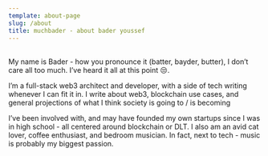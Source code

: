 ```yaml
---
template: about-page
slug: /about
title: muchbader - about bader youssef
---
```

\
My name is Bader - how you pronounce it (batter, bayder, butter), I don’t care all too much. I’ve heard it all at this point 😒.

I’m a full-stack web3 architect and developer, with a side of tech writing whenever I can fit it in. I write about web3, blockchain use cases, and general projections of what I think society is going to / is becoming

I’ve been involved with, and may have founded my own startups since I was in high school - all centered around blockchain or DLT. I also am an avid cat lover, coffee enthusiast, and bedroom musician. In fact, next to tech - music is probably my biggest passion.